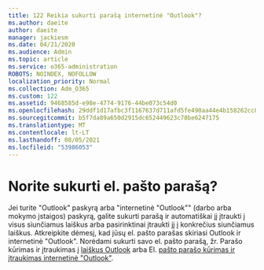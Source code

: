 ```yaml
---
title: 122 Reikia sukurti parašą internetinė "Outlook"?
ms.author: daeite
author: daeite
manager: jackiesm
ms.date: 04/21/2020
ms.audience: Admin
ms.topic: article
ms.service: o365-administration
ROBOTS: NOINDEX, NOFOLLOW
localization_priority: Normal
ms.collection: Adm_O365
ms.custom: 122
ms.assetid: 9468585d-e98e-4774-9176-44be073c54d0
ms.openlocfilehash: 29ddf1d17afbc3f1167637d711afd5fe490aa44e4b158262cc891f0632c81c8c
ms.sourcegitcommit: b5f7da89a650d2915dc652449623c78be6247175
ms.translationtype: MT
ms.contentlocale: lt-LT
ms.lasthandoff: 08/05/2021
ms.locfileid: "53986053"
---
```

# <a name="need-to-create-an-email-signature"></a>Norite sukurti el. pašto parašą?

Jei turite "Outlook" paskyrą arba "internetinė "Outlook"" (darbo arba mokymo įstaigos) paskyrą, galite sukurti parašą ir automatiškai jį įtraukti į visus siunčiamus laiškus arba pasirinktinai įtraukti jį į konkrečius siunčiamus laiškus. Atkreipkite dėmesį, kad jūsų el. pašto parašas skiriasi Outlook ir internetinė "Outlook". Norėdami sukurti savo el. pašto parašą, žr. Parašo kūrimas ir įtraukimas į [laiškus Outlook](https://support.office.com/article/8ee5d4f4-68fd-464a-a1c1-0e1c80bb27f2.aspx) arba El. [pašto parašo kūrimas ir įtraukimas internetinė "Outlook"](https://support.office.com/article/5ff9dcfd-d3f1-447b-b2e9-39f91b074ea3.aspx).

